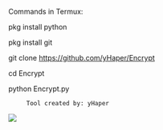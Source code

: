 Commands in Termux:

pkg install python

pkg install git

git clone https://github.com/yHaper/Encrypt

cd Encrypt

python Encrypt.py


         Tool created by: yHaper

<img src="minebook.jpg">
                    

